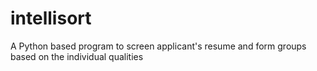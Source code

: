 # intellisort
A Python based program to screen applicant's resume and form groups based on the individual qualities
